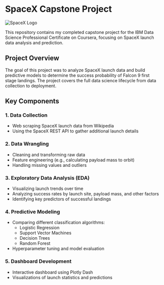 # SpaceX Capstone Project

![SpaceX Logo](https://upload.wikimedia.org/wikipedia/commons/thumb/2/2e/SpaceX_logo_black.svg/1200px-SpaceX_logo_black.svg.png)

This repository contains my completed capstone project for the IBM Data Science Professional Certificate on Coursera, focusing on SpaceX launch data analysis and prediction.

## Project Overview

The goal of this project was to analyze SpaceX launch data and build predictive models to determine the success probability of Falcon 9 first stage landings. The project covers the full data science lifecycle from data collection to deployment.

## Key Components

### 1. Data Collection
- Web scraping SpaceX launch data from Wikipedia
- Using the SpaceX REST API to gather additional launch details

### 2. Data Wrangling
- Cleaning and transforming raw data
- Feature engineering (e.g., calculating payload mass to orbit)
- Handling missing values and outliers

### 3. Exploratory Data Analysis (EDA)
- Visualizing launch trends over time
- Analyzing success rates by launch site, payload mass, and other factors
- Identifying key predictors of successful landings

### 4. Predictive Modeling
- Comparing different classification algorithms:
  - Logistic Regression
  - Support Vector Machines
  - Decision Trees
  - Random Forest
- Hyperparameter tuning and model evaluation

### 5. Dashboard Development
- Interactive dashboard using Plotly Dash
- Visualizations of launch statistics and predictions




